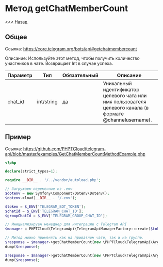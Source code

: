 # Метод getChatMemberCount

[<<< Назад](./../)

## Общее

Ссылка: https://core.telegram.org/bots/api#getchatmembercount

Описание:
Используйте этот метод, чтобы получить количество участников в чате. Возвращает Int в случае успеха.

| Параметр | Тип        | Обязательный | Описание                                                                                                  |
|----------|------------|--------------|-----------------------------------------------------------------------------------------------------------|
| chat_id  | int/string | да           | Уникальный идентификатор целевого чата или имя пользователя целевого канала (в формате @channelusername). | 


## Пример

Ссылка: https://github.com/PHPTCloud/telegram-api/blob/master/examples/GetChatMemberCountMethodExample.php

```php
<?php

declare(strict_types=1);

require __DIR__ . '/../vendor/autoload.php';

// Загружаем переменные из .env
$dotenv = new Symfony\Component\Dotenv\Dotenv();
$dotenv->load(__DIR__ . '/.env');

$token = $_ENV['TELEGRAM_BOT_TOKEN'];
$chatId = $_ENV['TELEGRAM_CHAT_ID'];
$groupChatId = $_ENV['TELEGRAM_GROUP_CHAT_ID'];

// Инициализируем менеджер для интеграции с Telegram API
$manager = PHPTCloud\TelegramApi\TelegramApiManagerFactory::create($token);

// Метод можно применять как на приватном чате, так и на группе.
$response = $manager->getChatMemberCount(new \PHPTCloud\TelegramApi\Argument\DataObject\ChatIdArgument($chatId));
dump($response);

$response = $manager->getChatMemberCount(new \PHPTCloud\TelegramApi\Argument\DataObject\ChatIdArgument($groupChatId));
dump($response);
```
